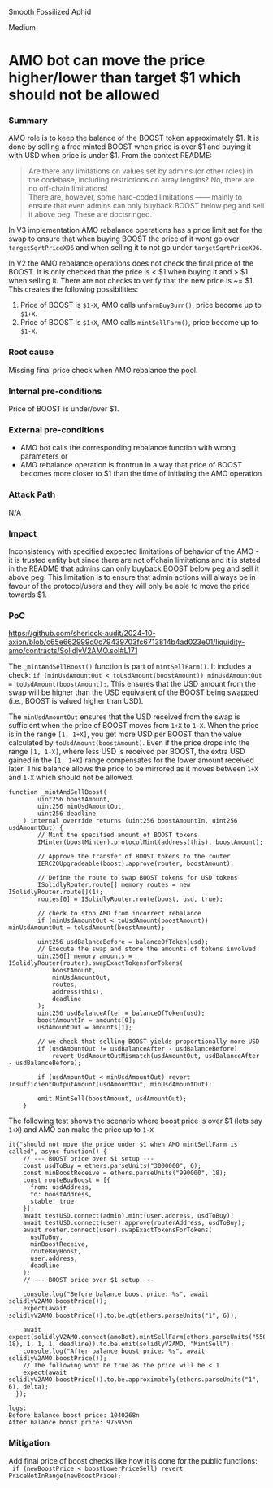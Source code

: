 Smooth Fossilized Aphid

Medium

# AMO bot can move the price higher/lower than target $1 which should not be allowed

### Summary

AMO role is to keep the balance of the BOOST token approximately $1. It is done by selling a free minted BOOST when price is over $1 and buying it with USD when price is under $1.
From the contest README:
>Are there any limitations on values set by admins (or other roles) in the codebase, including restrictions on array lengths?
	No, there are no off-chain limitations!  
	There are, however, some hard-coded limitations —— mainly to ensure that even admins can only buyback BOOST below peg and sell it above peg. These are doctsringed.

In V3 implementation AMO rebalance operations has a price limit set for the swap to ensure that when buying BOOST the price of it wont go over `targetSqrtPriceX96` and when selling it to not go under `targetSqrtPriceX96`.

In V2 the AMO rebalance operations does not check the final price of the BOOST. It is only checked that the price is < $1 when buying it and > $1 when selling it. There are not checks to verify that the new price is ~= $1. This creates the following possibilities:

1. Price of BOOST is `$1-X`, AMO calls `unfarmBuyBurn()`, price become up to `$1+X`.
2. Price of BOOST is `$1+X`, AMO calls `mintSellFarm()`, price become up to `$1-X`.

### Root cause

Missing final price check when AMO rebalance the pool.
### Internal pre-conditions

Price of BOOST is under/over $1.
### External pre-conditions

* AMO bot calls the corresponding rebalance function with wrong parameters
	or
* AMO rebalance operation is frontrun in a way that price of BOOST becomes more closer to $1 than the time of initiating the AMO operation

### Attack Path

N/A

### Impact

Inconsistency with specified expected limitations of behavior of the AMO - it is trusted entity but since there are not offchain limitations and it is stated in the README that admins can only buyback BOOST below peg and sell it above peg. This limitation is to ensure that admin actions will always be in favour of the protocol/users and they will only be able to move the price towards $1.
### PoC
https://github.com/sherlock-audit/2024-10-axion/blob/c65e662999d0c79439703fc6713814b4ad023e01/liquidity-amo/contracts/SolidlyV2AMO.sol#L171

The `_mintAndSellBoost()` function is part of `mintSellFarm()`. It includes a check: `if (minUsdAmountOut < toUsdAmount(boostAmount)) minUsdAmountOut = toUsdAmount(boostAmount);`. This ensures that the USD amount from the swap will be higher than the USD equivalent of the BOOST being swapped (i.e., BOOST is valued higher than USD).

The `minUsdAmountOut` ensures that the USD received from the swap is sufficient when the price of BOOST moves from `1+X` to `1-X`. When the price is in the range `[1, 1+X]`, you get more USD per BOOST than the value calculated by `toUsdAmount(boostAmount)`. Even if the price drops into the range `[1, 1-X]`, where less USD is received per BOOST, the extra USD gained in the `[1, 1+X]` range compensates for the lower amount received later. This balance allows the price to be mirrored as it moves between `1+X` and `1-X` which should not be allowed.

```solidity
function _mintAndSellBoost(
        uint256 boostAmount,
        uint256 minUsdAmountOut,
        uint256 deadline
    ) internal override returns (uint256 boostAmountIn, uint256 usdAmountOut) {
        // Mint the specified amount of BOOST tokens
        IMinter(boostMinter).protocolMint(address(this), boostAmount);

        // Approve the transfer of BOOST tokens to the router
        IERC20Upgradeable(boost).approve(router, boostAmount);

        // Define the route to swap BOOST tokens for USD tokens
        ISolidlyRouter.route[] memory routes = new ISolidlyRouter.route[](1);
        routes[0] = ISolidlyRouter.route(boost, usd, true);

        // check to stop AMO from incorrect rebalance
        if (minUsdAmountOut < toUsdAmount(boostAmount)) minUsdAmountOut = toUsdAmount(boostAmount);

        uint256 usdBalanceBefore = balanceOfToken(usd);
        // Execute the swap and store the amounts of tokens involved
        uint256[] memory amounts = ISolidlyRouter(router).swapExactTokensForTokens(
            boostAmount,
            minUsdAmountOut,
            routes,
            address(this),
            deadline
        );
        uint256 usdBalanceAfter = balanceOfToken(usd);
        boostAmountIn = amounts[0];
        usdAmountOut = amounts[1];

        // we check that selling BOOST yields proportionally more USD
        if (usdAmountOut != usdBalanceAfter - usdBalanceBefore)
            revert UsdAmountOutMismatch(usdAmountOut, usdBalanceAfter - usdBalanceBefore);

        if (usdAmountOut < minUsdAmountOut) revert InsufficientOutputAmount(usdAmountOut, minUsdAmountOut);

        emit MintSell(boostAmount, usdAmountOut);
    }
```

The following test shows the scenario where boost price is over $1 (lets say `1+X`) and AMO can make the price up to `1-X`
```solidity
it("should not move the price under $1 when AMO mintSellFarm is called", async function() {
	// --- BOOST price over $1 setup ---
    const usdToBuy = ethers.parseUnits("3000000", 6);
    const minBoostReceive = ethers.parseUnits("990000", 18);
    const routeBuyBoost = [{
      from: usdAddress,
      to: boostAddress,
      stable: true
    }];
    await testUSD.connect(admin).mint(user.address, usdToBuy);
    await testUSD.connect(user).approve(routerAddress, usdToBuy);
    await router.connect(user).swapExactTokensForTokens(
      usdToBuy,
      minBoostReceive,
      routeBuyBoost,
      user.address,
      deadline
    );
    // --- BOOST price over $1 setup ---
    
    console.log("Before balance boost price: %s", await solidlyV2AMO.boostPrice());
    expect(await solidlyV2AMO.boostPrice()).to.be.gt(ethers.parseUnits("1", 6));

    await expect(solidlyV2AMO.connect(amoBot).mintSellFarm(ethers.parseUnits("5500000", 18), 1, 1, 1, deadline)).to.be.emit(solidlyV2AMO, "MintSell");
    console.log("After balance boost price: %s", await solidlyV2AMO.boostPrice());
    // The following wont be true as the price will be < 1
    expect(await solidlyV2AMO.boostPrice()).to.be.approximately(ethers.parseUnits("1", 6), delta);
  });
```
```text
logs:
Before balance boost price: 1040268n
After balance boost price: 975955n
```
### Mitigation
Add final price of boost checks like how it is done for the public functions:
` if (newBoostPrice < boostLowerPriceSell) revert PriceNotInRange(newBoostPrice);`